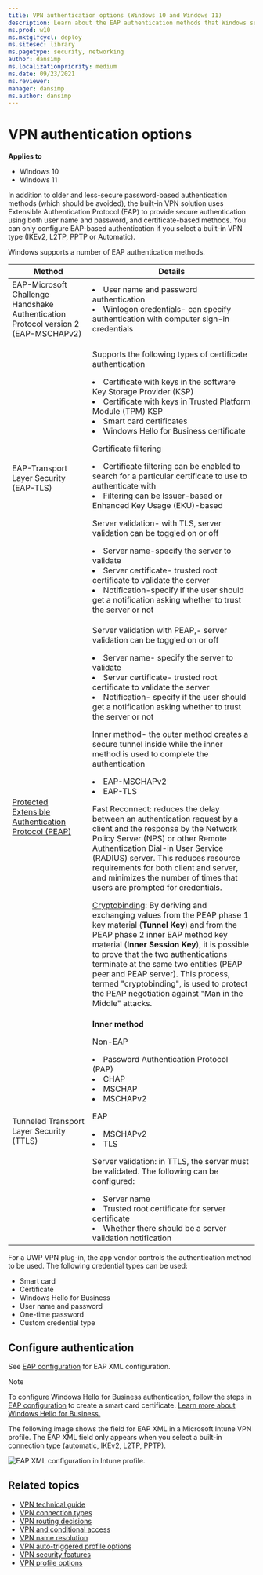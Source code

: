 ```yaml
---
title: VPN authentication options (Windows 10 and Windows 11)
description: Learn about the EAP authentication methods that Windows supports in VPNs to provide secure authentication using username/password and certificate-based methods.
ms.prod: w10
ms.mktglfcycl: deploy
ms.sitesec: library
ms.pagetype: security, networking
author: dansimp
ms.localizationpriority: medium
ms.date: 09/23/2021
ms.reviewer: 
manager: dansimp
ms.author: dansimp
---
```


# VPN authentication options

**Applies to**
-   Windows 10
-   Windows 11

In addition to older and less-secure password-based authentication methods (which should be avoided), the built-in VPN solution uses Extensible Authentication Protocol (EAP) to provide secure authentication using both user name and password, and certificate-based methods. You can only configure EAP-based authentication if you select a built-in VPN type (IKEv2, L2TP, PPTP or Automatic).

Windows supports a number of EAP authentication methods. 

|Method|Details|
|--- |--- |
|EAP-Microsoft Challenge Handshake Authentication Protocol version 2 (EAP-MSCHAPv2)|<li>User name and password authentication<li>Winlogon credentials- can specify authentication with computer sign-in credentials|
|EAP-Transport Layer Security (EAP-TLS)|<p>Supports the following types of certificate authentication <li>Certificate with keys in the software Key Storage Provider (KSP)<li>Certificate with keys in Trusted Platform Module (TPM) KSP<li>Smart card certificates<li>Windows Hello for Business certificate<p>Certificate filtering<li>Certificate filtering can be enabled to search for a particular certificate to use to authenticate with<li>Filtering can be Issuer-based or Enhanced Key Usage (EKU)-based<p>Server validation- with TLS, server validation can be toggled on or off<li>Server name-specify the server to validate<li>Server certificate- trusted root certificate to validate the server<li>Notification-specify if the user should get a notification asking whether to trust the server or not|
|[Protected Extensible Authentication Protocol (PEAP)](/previous-versions/windows/it-pro/windows-server-2008-R2-and-2008/cc754179(v=ws.11))|<p>Server validation with PEAP,- server validation can be toggled on or off<li>Server name- specify the server to validate<li>Server certificate- trusted root certificate to validate the server<li>Notification- specify if the user should get a notification asking whether to trust the server or not<p>Inner method- the outer method creates a secure tunnel inside while the inner method is used to complete the authentication<li>EAP-MSCHAPv2<li>EAP-TLS<p>Fast Reconnect: reduces the delay between an authentication request by a client and the response by the Network Policy Server (NPS) or other Remote Authentication Dial-in User Service (RADIUS) server. This reduces resource requirements for both client and server, and minimizes the number of times that users are prompted for credentials.<p>[Cryptobinding](/openspecs/windows_protocols/ms-peap/757a16c7-0826-4ba9-bb71-8c3f1339e937): By deriving and exchanging values from the PEAP phase 1 key material (**Tunnel Key**) and from the PEAP phase 2 inner EAP method key material (**Inner Session Key**), it is possible to prove that the two authentications terminate at the same two entities (PEAP peer and PEAP server). This process, termed "cryptobinding", is used to protect the PEAP negotiation against "Man in the Middle" attacks.|
|Tunneled Transport Layer Security (TTLS)|**Inner method**<p>Non-EAP<li>Password Authentication Protocol (PAP)<li>CHAP<li>MSCHAP<li>MSCHAPv2<p>EAP<li>MSCHAPv2<li>TLS<p>Server validation: in TTLS, the server must be validated. The following can be configured:<li>Server name<li>Trusted root certificate for server certificate<li>Whether there should be a server validation notification|

For a UWP VPN plug-in, the app vendor controls the authentication method to be used. The following credential types can be used:

- Smart card
- Certificate
- Windows Hello for Business
- User name and password
- One-time password
- Custom credential type

## Configure authentication

See [EAP configuration](/windows/client-management/mdm/eap-configuration) for EAP XML configuration. 

>[!NOTE]
>To configure Windows Hello for Business authentication, follow the steps in [EAP configuration](/windows/client-management/mdm/eap-configuration) to create a smart card certificate. [Learn more about Windows Hello for Business.](../hello-for-business/hello-identity-verification.md)

The following image shows the field for EAP XML in a Microsoft Intune VPN profile. The EAP XML field only appears when you select a built-in connection type (automatic, IKEv2, L2TP, PPTP).

![EAP XML configuration in Intune profile.](images/vpn-eap-xml.png)

## Related topics

- [VPN technical guide](vpn-guide.md)
- [VPN connection types](vpn-connection-type.md)
- [VPN routing decisions](vpn-routing.md)
- [VPN and conditional access](vpn-conditional-access.md)
- [VPN name resolution](vpn-name-resolution.md)
- [VPN auto-triggered profile options](vpn-auto-trigger-profile.md)
- [VPN security features](vpn-security-features.md)
- [VPN profile options](vpn-profile-options.md)
